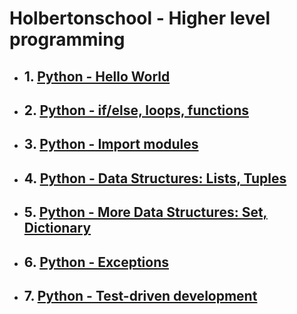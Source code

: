 # Holbertonschool - Higher level programming

* ## 1. [Python - Hello World](./python-hello_world/)
* ## 2. [Python - if/else, loops, functions](./python-if_else_loops_functions/)
* ## 3. [Python - Import modules](./python-import_modules)
* ## 4. [Python - Data Structures: Lists, Tuples](./python-data_structures)
* ## 5. [Python - More Data Structures: Set, Dictionary](./python-more_data_structures/)
* ## 6. [Python - Exceptions](./python-exceptions/)
* ## 7. [Python - Test-driven development](./python-test_driven_development/)

